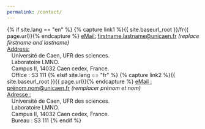 ```yaml
---
permalink: /contact/
---
```


{% if site.lang == "en" %}
  {% capture link1 %}{{ site.baseurl_root }}/fr{{ page.url}}{% endcapture %}
  <u>eMail:</u> firstname.lastname@unicaen.fr <i>(replace firstname and lastname)</i> <br>
  <u>Address:</u><br>
&nbsp;&nbsp;&nbsp;Université de Caen, UFR des sciences.<br>
&nbsp;&nbsp;&nbsp;Laboratoire LMNO.<br>
&nbsp;&nbsp;&nbsp;Campus II, 14032 Caen cedex, France.<br>
&nbsp;&nbsp;&nbsp;Office : S3 111
{% elsif site.lang == "fr" %}
  {% capture link2 %}{{ site.baseurl_root }}{{ page.url}}{% endcapture %} 
  <u>eMail :</u> prénom.nom@unicaen.fr <i>(remplacer prénom et nom)</i><br>
  <u>Adresse :</u><br>
&nbsp;&nbsp;&nbsp;Université de Caen, UFR des sciences.<br>
&nbsp;&nbsp;&nbsp;Laboratoire LMNO.<br> 
&nbsp;&nbsp;&nbsp;Campus II, 14032 Caen cedex, France.<br>
&nbsp;&nbsp;&nbsp;Bureau : S3 111
{% endif %}
